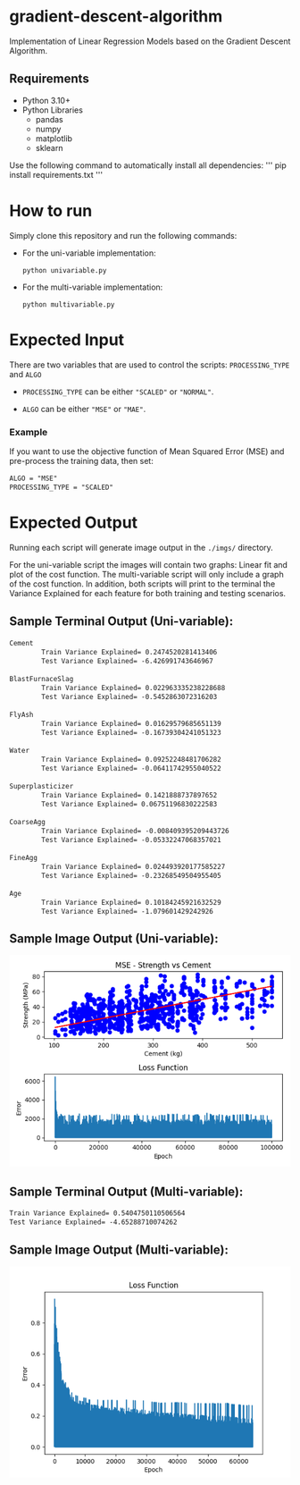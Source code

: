# gradient-descent-algorithm

Implementation of Linear Regression Models based on the Gradient Descent Algorithm.

## Requirements

-   Python 3.10+
-   Python Libraries
    -   pandas
    -   numpy
    -   matplotlib
    -   sklearn

Use the following command to automatically install all dependencies:
'''
pip install requirements.txt
'''

# How to run

Simply clone this repository and run the following commands:

-   For the uni-variable implementation:
    ```
    python univariable.py
    ```
-   For the multi-variable implementation:
    ```
    python multivariable.py
    ```

# Expected Input

There are two variables that are used to control the scripts: `PROCESSING_TYPE` and `ALGO`

-   `PROCESSING_TYPE` can be either `"SCALED"` or `"NORMAL"`.

-   `ALGO` can be either `"MSE"` or `"MAE"`.

### Example

If you want to use the objective function of Mean Squared Error (MSE) and pre-process the training data, then set:

```
ALGO = "MSE"
PROCESSING_TYPE = "SCALED"
```

# Expected Output

Running each script will generate image output in the `./imgs/` directory.

For the uni-variable script the images will contain two graphs: Linear fit and plot of the cost function. The multi-variable script will only include a graph of the cost function. In addition, both scripts will print to the terminal the Variance Explained for each feature for both training and testing scenarios.

## Sample Terminal Output (Uni-variable):

```
Cement
        Train Variance Explained= 0.2474520281413406
        Test Variance Explained= -6.426991743646967

BlastFurnaceSlag
        Train Variance Explained= 0.022963335238228688
        Test Variance Explained= -0.5452863072316203

FlyAsh
        Train Variance Explained= 0.01629579685651139
        Test Variance Explained= -0.16739304241051323

Water
        Train Variance Explained= 0.09252248481706282
        Test Variance Explained= -0.06411742955040522

Superplasticizer
        Train Variance Explained= 0.1421888737897652
        Test Variance Explained= 0.06751196830222583

CoarseAgg
        Train Variance Explained= -0.008409395209443726
        Test Variance Explained= -0.05332247068357021

FineAgg
        Train Variance Explained= 0.024493920177585227
        Test Variance Explained= -0.23268549504955405

Age
        Train Variance Explained= 0.10184245921632529
        Test Variance Explained= -1.079601429242926
```

## Sample Image Output (Uni-variable):

![Screenshot](./imgs/Cement.png)

## Sample Terminal Output (Multi-variable):

```
Train Variance Explained= 0.5404750110506564
Test Variance Explained= -4.65288710074262
```

## Sample Image Output (Multi-variable):

![Screenshot](./imgs/M_MSE_SCALED.png)

